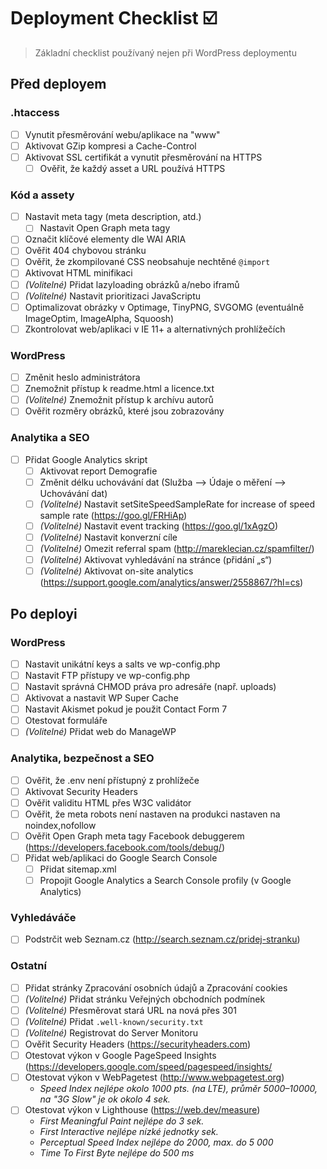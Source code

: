 # Deployment Checklist ☑️

> Základní checklist používaný nejen při WordPress deploymentu

## Před deployem

### .htaccess
- [ ] Vynutit přesměrování webu/aplikace na "www"
- [ ] Aktivovat GZip kompresi a Cache-Control
- [ ] Aktivovat SSL certifikát a vynutit přesměrování na HTTPS
	- [ ] Ověřit, že každý asset a URL používá HTTPS

### Kód a assety
- [ ] Nastavit meta tagy (meta description, atd.)
	- [ ] Nastavit Open Graph meta tagy
- [ ] Označit klíčové elementy dle WAI ARIA
- [ ] Ověřit 404 chybovou stránku
- [ ] Ověřit, že zkompilované CSS neobsahuje nechtěné `@import`
- [ ] Aktivovat HTML minifikaci
- [ ] _(Volitelné)_ Přidat lazyloading obrázků a/nebo iframů
- [ ] _(Volitelné)_ Nastavit prioritizaci JavaScriptu
- [ ] Optimalizovat obrázky v Optimage, TinyPNG, SVGOMG (eventuálně ImageOptim, ImageAlpha, Squoosh)
- [ ] Zkontrolovat web/aplikaci v IE 11+ a alternativných prohlížečích

### WordPress
- [ ] Změnit heslo administrátora
- [ ] Znemožnit přístup k readme.html a licence.txt
- [ ] _(Volitelné)_ Znemožnit přístup k archívu autorů
- [ ] Ověřit rozměry obrázků, které jsou zobrazovány

### Analytika a SEO
- [ ] Přidat Google Analytics skript
	- [ ] Aktivovat report Demografie
	- [ ] Změnit délku uchovávání dat (Služba –> Údaje o měření –> Uchovávání dat)
	- [ ] _(Volitelné)_ Nastavit setSiteSpeedSampleRate for increase of speed sample rate (https://goo.gl/FRHiAp) 
	- [ ] _(Volitelné)_ Nastavit event tracking (https://goo.gl/1xAgzO) 
	- [ ] _(Volitelné)_ Nastavit konverzní cíle
	- [ ] _(Volitelné)_ Omezit referral spam (http://mareklecian.cz/spamfilter/)
	- [ ] _(Volitelné)_ Aktivovat vyhledávání na stránce (přidání „s“)
	- [ ] _(Volitelné)_ Aktivovat on-site analytics (https://support.google.com/analytics/answer/2558867/?hl=cs)

## Po deployi

### WordPress
- [ ] Nastavit unikátní keys a salts ve wp-config.php
- [ ] Nastavit FTP přístupy ve wp-config.php
- [ ] Nastavit správná CHMOD práva pro adresáře (např. uploads)
- [ ] Aktivovat a nastavit WP Super Cache
- [ ] Nastavit Akismet pokud je použit Contact Form 7
- [ ] Otestovat formuláře
- [ ] _(Volitelné)_ Přidat web do ManageWP

### Analytika, bezpečnost a SEO
- [ ] Ověřit, že .env není přístupný z prohlížeče
- [ ] Aktivovat Security Headers
- [ ] Ověřit validitu HTML přes W3C validátor
- [ ] Ověřit, že meta robots není nastaven na produkci nastaven na noindex,nofollow
- [ ] Ověřit Open Graph meta tagy Facebook debuggerem (https://developers.facebook.com/tools/debug/)
- [ ] Přidat web/aplikaci do Google Search Console
	- [ ] Přidat sitemap.xml
	- [ ] Propojit Google Analytics a Search Console profily (v Google Analytics)

### Vyhledáváče
- [ ] Podstrčit web Seznam.cz (http://search.seznam.cz/pridej-stranku)

### Ostatní
- [ ] Přidat stránky Zpracování osobních údajů a Zpracování cookies
- [ ] _(Volitelné)_ Přidat stránku Veřejných obchodních podmínek
- [ ] _(Volitelné)_ Přesměrovat stará URL na nová přes 301
- [ ] _(Volitelné)_ Přidat `.well-known/security.txt`
- [ ] _(Volitelné)_ Registrovat do Server Monitoru
- [ ] Ověřit Security Headers (https://securityheaders.com)
- [ ] Otestovat výkon v Google PageSpeed Insights (https://developers.google.com/speed/pagespeed/insights/
- [ ] Otestovat výkon v WebPagetest (http://www.webpagetest.org)
	- _Speed Index nejlépe okolo 1000 pts. (na LTE), průměr 5000–10000, na "3G Slow" je ok okolo 4 sek._
- [ ] Otestovat výkon v Lighthouse (https://web.dev/measure)
	- _First Meaningful Paint nejlépe do 3 sek._
	- _First Interactive nejlépe nízké jednotky sek._
	- _Perceptual Speed Index nejlépe do 2000, max. do 5 000_
	- _Time To First Byte nejlépe do 500 ms_
